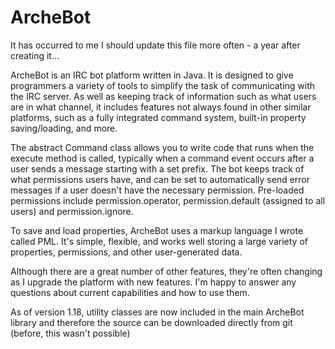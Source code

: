 ArcheBot
========

It has occurred to me I should update this file more often - a year after creating it...

ArcheBot is an IRC bot platform written in Java. It is designed to give programmers a variety of tools to simplify the task of communicating with the IRC server. As well as keeping track of information such as what users are in what channel, it includes features not always found in other similar platforms, such as a fully integrated command system, built-in property saving/loading, and more.

The abstract Command class allows you to write code that runs when the execute method is called, typically when a command event occurs after a user sends a message starting with a set prefix. The bot keeps track of what permissions users have, and can be set to automatically send error messages if a user doesn't have the necessary permission. Pre-loaded permissions include permission.operator, permission.default (assigned to all users) and permission.ignore.

To save and load properties, ArcheBot uses a markup language I wrote called PML. It's simple, flexible, and works well storing a large variety of properties, permissions, and other user-generated data.

Although there are a great number of other features, they're often changing as I upgrade the platform with new features. I'm happy to answer any questions about current capabilities and how to use them.

As of version 1.18, utility classes are now included in the main ArcheBot library and therefore the source can be downloaded directly from git (before, this wasn't possible)
